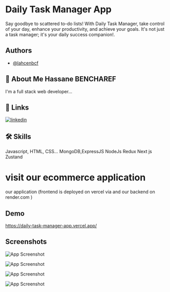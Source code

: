 
# Daily Task Manager App

Say goodbye to scattered to-do lists! With Daily Task Manager, take control of your day, enhance your productivity, and achieve your goals. It's not just a task manager; it's your daily success companion!.

## Authors

- [@lahcenbcf](https://www.github.com/lahcenbcf)


## 🚀 About Me Hassane BENCHAREF
I'm a full stack web developer...


## 🔗 Links
[![linkedin](https://www.linkedin.com/in/hassane-bencharef-2b2667248/?lipi=urn%3Ali%3Apage%3Ad_flagship3_feed%3B98SqTONmQne4K7jT%2BPclpg%3D%3D)](https://www.linkedin.com/)



## 🛠 Skills
Javascript, HTML, CSS...
MongoDB,ExpressJS
NodeJs
Redux
Next js
Zustand


# visit our ecommerce application

our application (frontend is deployed on vercel via and our backend on render.com )


## Demo

https://daily-task-manager-app.vercel.app/


## Screenshots

![App Screenshot]([https://private-user-images.githubusercontent.com/107793995/305769797-4f49c650-a205-45e7-adfb-e69f1e25008c.png?jwt=eyJhbGciOiJIUzI1NiIsInR5cCI6IkpXVCJ9.eyJpc3MiOiJnaXRodWIuY29tIiwiYXVkIjoicmF3LmdpdGh1YnVzZXJjb250ZW50LmNvbSIsImtleSI6ImtleTUiLCJleHAiOjE3MDgzMDk2NjQsIm5iZiI6MTcwODMwOTM2NCwicGF0aCI6Ii8xMDc3OTM5OTUvMzA1NzY5Nzk3LTRmNDljNjUwLWEyMDUtNDVlNy1hZGZiLWU2OWYxZTI1MDA4Yy5wbmc_WC1BbXotQWxnb3JpdGhtPUFXUzQtSE1BQy1TSEEyNTYmWC1BbXotQ3JlZGVudGlhbD1BS0lBVkNPRFlMU0E1M1BRSzRaQSUyRjIwMjQwMjE5JTJGdXMtZWFzdC0xJTJGczMlMkZhd3M0X3JlcXVlc3QmWC1BbXotRGF0ZT0yMDI0MDIxOVQwMjIyNDRaJlgtQW16LUV4cGlyZXM9MzAwJlgtQW16LVNpZ25hdHVyZT1iZDgzYWEwZDBiMDY0ZGFjNDQ4MzM4ZDcwY2VkMzk1MGIyOGE1NmVhMjcwOWE1M2IzYmNiZjZhN2M5MTg3NzM1JlgtQW16LVNpZ25lZEhlYWRlcnM9aG9zdCZhY3Rvcl9pZD0wJmtleV9pZD0wJnJlcG9faWQ9MCJ9.XDmtVUrzdjinwtVY3L-rXdtUqzFk95Xdo1G2I8eU6MY](https://private-user-images.githubusercontent.com/107793995/312253906-c5d789ac-cc29-4a4f-a654-7e9b8c258f9e.png?jwt=eyJhbGciOiJIUzI1NiIsInR5cCI6IkpXVCJ9.eyJpc3MiOiJnaXRodWIuY29tIiwiYXVkIjoicmF3LmdpdGh1YnVzZXJjb250ZW50LmNvbSIsImtleSI6ImtleTUiLCJleHAiOjE3MTAyODI3NDUsIm5iZiI6MTcxMDI4MjQ0NSwicGF0aCI6Ii8xMDc3OTM5OTUvMzEyMjUzOTA2LWM1ZDc4OWFjLWNjMjktNGE0Zi1hNjU0LTdlOWI4YzI1OGY5ZS5wbmc_WC1BbXotQWxnb3JpdGhtPUFXUzQtSE1BQy1TSEEyNTYmWC1BbXotQ3JlZGVudGlhbD1BS0lBVkNPRFlMU0E1M1BRSzRaQSUyRjIwMjQwMzEyJTJGdXMtZWFzdC0xJTJGczMlMkZhd3M0X3JlcXVlc3QmWC1BbXotRGF0ZT0yMDI0MDMxMlQyMjI3MjVaJlgtQW16LUV4cGlyZXM9MzAwJlgtQW16LVNpZ25hdHVyZT0yNGI0NDQzMTQyMmM0ZjY4YjczYWI2MjYzYjcxMjg5ZWE3ODFiNzgzNzVhNzUwOTY2ZTc3NWM5Yzk4NGJiOWZhJlgtQW16LVNpZ25lZEhlYWRlcnM9aG9zdCZhY3Rvcl9pZD0wJmtleV9pZD0wJnJlcG9faWQ9MCJ9.Xb6pQdbLBr8mlUrdoe6ZOeRMg-nRk_rWuA2q_jCF0Fw)
)

![App Screenshot]([https://private-user-images.githubusercontent.com/107793995/305769800-a957fa3f-360f-4d3f-af44-4a1e795233f7.png?jwt=eyJhbGciOiJIUzI1NiIsInR5cCI6IkpXVCJ9.eyJpc3MiOiJnaXRodWIuY29tIiwiYXVkIjoicmF3LmdpdGh1YnVzZXJjb250ZW50LmNvbSIsImtleSI6ImtleTUiLCJleHAiOjE3MDgzMDk4NDMsIm5iZiI6MTcwODMwOTU0MywicGF0aCI6Ii8xMDc3OTM5OTUvMzA1NzY5ODAwLWE5NTdmYTNmLTM2MGYtNGQzZi1hZjQ0LTRhMWU3OTUyMzNmNy5wbmc_WC1BbXotQWxnb3JpdGhtPUFXUzQtSE1BQy1TSEEyNTYmWC1BbXotQ3JlZGVudGlhbD1BS0lBVkNPRFlMU0E1M1BRSzRaQSUyRjIwMjQwMjE5JTJGdXMtZWFzdC0xJTJGczMlMkZhd3M0X3JlcXVlc3QmWC1BbXotRGF0ZT0yMDI0MDIxOVQwMjI1NDNaJlgtQW16LUV4cGlyZXM9MzAwJlgtQW16LVNpZ25hdHVyZT1kNjFkMWVkMjVkNjcyODdhYzc5ZmI3YzI2ODU5MGRkOTg1NGFhZTYyNDUxNTIzN2FjZGU4YzI3YmM1ODkyNTM0JlgtQW16LVNpZ25lZEhlYWRlcnM9aG9zdCZhY3Rvcl9pZD0wJmtleV9pZD0wJnJlcG9faWQ9MCJ9.FPes2_PfFDT3iq4cwZNK9zWcbSphDOOATUpZ8N1PFDc](https://private-user-images.githubusercontent.com/107793995/312253911-594a2e4f-0c05-483d-91b3-bf6fe7f9700b.png?jwt=eyJhbGciOiJIUzI1NiIsInR5cCI6IkpXVCJ9.eyJpc3MiOiJnaXRodWIuY29tIiwiYXVkIjoicmF3LmdpdGh1YnVzZXJjb250ZW50LmNvbSIsImtleSI6ImtleTUiLCJleHAiOjE3MTAyODI3NDUsIm5iZiI6MTcxMDI4MjQ0NSwicGF0aCI6Ii8xMDc3OTM5OTUvMzEyMjUzOTExLTU5NGEyZTRmLTBjMDUtNDgzZC05MWIzLWJmNmZlN2Y5NzAwYi5wbmc_WC1BbXotQWxnb3JpdGhtPUFXUzQtSE1BQy1TSEEyNTYmWC1BbXotQ3JlZGVudGlhbD1BS0lBVkNPRFlMU0E1M1BRSzRaQSUyRjIwMjQwMzEyJTJGdXMtZWFzdC0xJTJGczMlMkZhd3M0X3JlcXVlc3QmWC1BbXotRGF0ZT0yMDI0MDMxMlQyMjI3MjVaJlgtQW16LUV4cGlyZXM9MzAwJlgtQW16LVNpZ25hdHVyZT0yYzc1MWYxYjAyYTVmYzU2Y2ZlMDUxNmMzMDZlYWZlNGQ4NzZkMDkyODFkZWViZTA5NzgwODA4MGUyYmVlOWEwJlgtQW16LVNpZ25lZEhlYWRlcnM9aG9zdCZhY3Rvcl9pZD0wJmtleV9pZD0wJnJlcG9faWQ9MCJ9.n-fSi6CNuxENmBv9OmKlBIMQBd9EMmx8DiJd8N6p00Q)
)

![App Screenshot]([https://private-user-images.githubusercontent.com/107793995/305769809-5a76d241-7762-4f1d-b0ae-2f4ff3ec54f1.png?jwt=eyJhbGciOiJIUzI1NiIsInR5cCI6IkpXVCJ9.eyJpc3MiOiJnaXRodWIuY29tIiwiYXVkIjoicmF3LmdpdGh1YnVzZXJjb250ZW50LmNvbSIsImtleSI6ImtleTUiLCJleHAiOjE3MDgzMDk4NDMsIm5iZiI6MTcwODMwOTU0MywicGF0aCI6Ii8xMDc3OTM5OTUvMzA1NzY5ODA5LTVhNzZkMjQxLTc3NjItNGYxZC1iMGFlLTJmNGZmM2VjNTRmMS5wbmc_WC1BbXotQWxnb3JpdGhtPUFXUzQtSE1BQy1TSEEyNTYmWC1BbXotQ3JlZGVudGlhbD1BS0lBVkNPRFlMU0E1M1BRSzRaQSUyRjIwMjQwMjE5JTJGdXMtZWFzdC0xJTJGczMlMkZhd3M0X3JlcXVlc3QmWC1BbXotRGF0ZT0yMDI0MDIxOVQwMjI1NDNaJlgtQW16LUV4cGlyZXM9MzAwJlgtQW16LVNpZ25hdHVyZT1hM2U3MWI0MTIzOWIxNmZiMGVhMWQyYWY1MDZmZjM1OTQ3YmIyZDlkYzQxYjE3MTAzMDgyNDcyMjZiMGQ5N2Y0JlgtQW16LVNpZ25lZEhlYWRlcnM9aG9zdCZhY3Rvcl9pZD0wJmtleV9pZD0wJnJlcG9faWQ9MCJ9.pjPSOY9RR-LVF1qiKM5VQe_ZbWDGBvSdy4QzlTF_MRs](https://private-user-images.githubusercontent.com/107793995/312253914-a8b38484-25f4-4996-8744-4580a7499815.png?jwt=eyJhbGciOiJIUzI1NiIsInR5cCI6IkpXVCJ9.eyJpc3MiOiJnaXRodWIuY29tIiwiYXVkIjoicmF3LmdpdGh1YnVzZXJjb250ZW50LmNvbSIsImtleSI6ImtleTUiLCJleHAiOjE3MTAyODI3NDUsIm5iZiI6MTcxMDI4MjQ0NSwicGF0aCI6Ii8xMDc3OTM5OTUvMzEyMjUzOTE0LWE4YjM4NDg0LTI1ZjQtNDk5Ni04NzQ0LTQ1ODBhNzQ5OTgxNS5wbmc_WC1BbXotQWxnb3JpdGhtPUFXUzQtSE1BQy1TSEEyNTYmWC1BbXotQ3JlZGVudGlhbD1BS0lBVkNPRFlMU0E1M1BRSzRaQSUyRjIwMjQwMzEyJTJGdXMtZWFzdC0xJTJGczMlMkZhd3M0X3JlcXVlc3QmWC1BbXotRGF0ZT0yMDI0MDMxMlQyMjI3MjVaJlgtQW16LUV4cGlyZXM9MzAwJlgtQW16LVNpZ25hdHVyZT1mNWRjNzk1YWQ3NDFmNGJhOWE1YjYwYzdmNWVlNzE0YmI3NmRmY2E2OGYyMmI2MGQ0MGMzYTFiNmI1OTlmNDRiJlgtQW16LVNpZ25lZEhlYWRlcnM9aG9zdCZhY3Rvcl9pZD0wJmtleV9pZD0wJnJlcG9faWQ9MCJ9.qRrre0sFOTVE6fAWmyRYCsOqB81JrCh3bUYXIcflips)
)

![App Screenshot]([https://private-user-images.githubusercontent.com/107793995/305769826-a9307d11-3421-4ce2-99c4-75cbba1efa4a.png?jwt=eyJhbGciOiJIUzI1NiIsInR5cCI6IkpXVCJ9.eyJpc3MiOiJnaXRodWIuY29tIiwiYXVkIjoicmF3LmdpdGh1YnVzZXJjb250ZW50LmNvbSIsImtleSI6ImtleTUiLCJleHAiOjE3MDgzMDk4NDMsIm5iZiI6MTcwODMwOTU0MywicGF0aCI6Ii8xMDc3OTM5OTUvMzA1NzY5ODI2LWE5MzA3ZDExLTM0MjEtNGNlMi05OWM0LTc1Y2JiYTFlZmE0YS5wbmc_WC1BbXotQWxnb3JpdGhtPUFXUzQtSE1BQy1TSEEyNTYmWC1BbXotQ3JlZGVudGlhbD1BS0lBVkNPRFlMU0E1M1BRSzRaQSUyRjIwMjQwMjE5JTJGdXMtZWFzdC0xJTJGczMlMkZhd3M0X3JlcXVlc3QmWC1BbXotRGF0ZT0yMDI0MDIxOVQwMjI1NDNaJlgtQW16LUV4cGlyZXM9MzAwJlgtQW16LVNpZ25hdHVyZT03NDk5ZjQ3YWUxYjk4Y2JmNTc1ZTlkZjFkZGU5OTc3MzAwM2QxNmQwNjBjY2U3Y2U4ZTc5MDA4MzJlNDkzOTU3JlgtQW16LVNpZ25lZEhlYWRlcnM9aG9zdCZhY3Rvcl9pZD0wJmtleV9pZD0wJnJlcG9faWQ9MCJ9.cyFgHnzQTaEamdC1Ez8TSmldyzXzRj29sdywp5W3fX0](https://private-user-images.githubusercontent.com/107793995/312253915-9dcc8381-acd2-4627-b956-bc9f238521c6.png?jwt=eyJhbGciOiJIUzI1NiIsInR5cCI6IkpXVCJ9.eyJpc3MiOiJnaXRodWIuY29tIiwiYXVkIjoicmF3LmdpdGh1YnVzZXJjb250ZW50LmNvbSIsImtleSI6ImtleTUiLCJleHAiOjE3MTAyODI3NDUsIm5iZiI6MTcxMDI4MjQ0NSwicGF0aCI6Ii8xMDc3OTM5OTUvMzEyMjUzOTE1LTlkY2M4MzgxLWFjZDItNDYyNy1iOTU2LWJjOWYyMzg1MjFjNi5wbmc_WC1BbXotQWxnb3JpdGhtPUFXUzQtSE1BQy1TSEEyNTYmWC1BbXotQ3JlZGVudGlhbD1BS0lBVkNPRFlMU0E1M1BRSzRaQSUyRjIwMjQwMzEyJTJGdXMtZWFzdC0xJTJGczMlMkZhd3M0X3JlcXVlc3QmWC1BbXotRGF0ZT0yMDI0MDMxMlQyMjI3MjVaJlgtQW16LUV4cGlyZXM9MzAwJlgtQW16LVNpZ25hdHVyZT0zZjgxODQ4NzE0MjA5MmEwNjdkMWQ2MDNlNjY5YTIyOWQxMGJmZWE4MzhjNmE1YjRlMTJjMjA4OGY1NWE2MThkJlgtQW16LVNpZ25lZEhlYWRlcnM9aG9zdCZhY3Rvcl9pZD0wJmtleV9pZD0wJnJlcG9faWQ9MCJ9.MsCoco2HsI3LH487Qe9JDq0ELO4p8CPfJW2Q_yuvygg)
)
